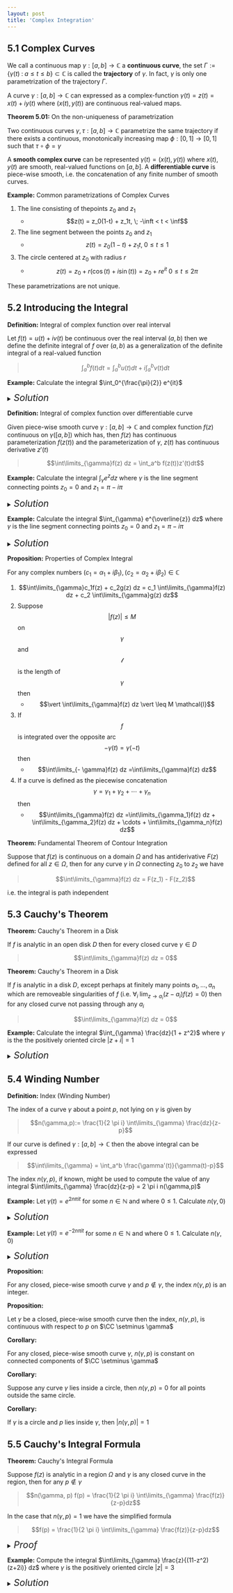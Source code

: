 ```yaml
---
layout: post
title: 'Complex Integration'
---
```


## 5.1 Complex Curves

We call a continuous map $\gamma: [a,b] \rightarrow \mathbb{C}$ a **continuous curve**, the set $\Gamma:= \lbrace \gamma(t) \; : \; a \leq t \leq b \rbrace  \subset \mathbb{C}$ is called the **trajectory** of $\gamma$. In fact, $\gamma$ is only one parametrization of the trajectory $\Gamma$. 

A curve $\gamma: [a,b] \rightarrow \mathbb{C}$ can expressed as a complex-function $\gamma(t) = z(t) = x(t) + iy(t)$ where $(x(t),y(t))$ are continuous real-valued maps.

<div class="proposition" markdown="1">

**Theorem 5.01:** On the non-uniqueness of parametrization

Two continuous curves $\gamma, \tau: [a,b] \rightarrow \mathbb{C}$ parametrize the same trajectory if there exists a continuous, monotonically increasing map $\phi: [0,1] \rightarrow [0,1]$ such that $\tau \circ \phi = \gamma$
</div>

A **smooth complex curve** can be represented $\gamma(t) = (x(t),y(t))$ where $x(t)$, $y(t)$ are smooth, real-valued functions on $[a,b]$. A **differentiable curve** is piece-wise smooth, i.e. the concatenation of any finite number of smooth curves.

<div class="example" markdown="1">

**Example:** Common parametrizations of Complex Curves

1. The line consisting of thepoints $z_0$ and $z_1$
    - $$z(t) = z_0(1-t) + z_1t, \; -\inft < t < \inf$$
2. The line segment between the points $z_0$ and $z_1$
    - $$z(t) = z_0(1-t) + z_1t, \; 0 \leq t \leq 1$$
3. The circle centered at $z_0$ with radius $r$
    - $$z(t) = z_0 + r(\cos(t) + i\sin(t)) = z_0 + re^{it} \; 0 \leq t \leq 2 \pi$$

These parametrizations are not unique.
</div>

## 5.2 Introducing the Integral

<div class="example" markdown="1">

**Definition:** Integral of complex function over real interval

Let $f(t) = u(t) + iv(t)$ be continuous over the real interval $(a,b)$ then we define the definite integral of $f$ over $(a,b)$ as a generalization of the definite integral of a real-valued function
> $$\int_a^b f(t) dt = \int_a^b u(t)dt + i \int_a^b v(t)dt$$ $$$$
</div>

<div class="example" markdown="1">

**Example:** Calculate the integral $\int_0^{\frac{\pi}{2}} e^{it}$

<details>
<summary><i style="font-size:150%;">Solution</i></summary>

Direct application of Euler's formula gives us $e^{it} = \cos(t) + i \sin(t)$, 

> $$\int_0^{\frac{\pi}{2}} e^{it} = \int_0^{\frac{\pi}{2}} \cos(t) + i \int_0^{\frac{\pi}{2}} \sin(t)$$ $$$$
> $$ \quad \quad = \sin(t) \vert_0^{\frac{\pi}{2}} + i \cos(t) \vert_0^{\frac{\pi}{2}} = 1 + i$$ $$$$
</details>
</div>

<div class="definition" markdown="1">

**Definition:** Integral of complex function over differentiable curve

Given piece-wise smooth curve $\gamma: [a,b] \rightarrow \mathbb{C}$ and complex function $f(z)$ continuous on $\gamma([a,b])$ which has, then $f(z)$ has continuous parameterization $f(z(t))$ and the parameterization of $\gamma$, $z(t)$ has continuous derivative $z'(t)$
> $$\int\limits_{\gamma}f(z) dz = \int_a^b f(z(t))z'(t)dt$$ $$$$
</div>

<div class="example" markdown="1">

**Example:** Calculate the integral $\int_{\gamma} e^{z} dz$ where $\gamma$ is the line segment connecting points $z_0 = 0$ and $z_1 = \pi - i \pi$

<details>
<summary><i style="font-size:150%;">Solution</i></summary>

$\gamma$ might be parameterized as $z(t) = (1-t)z_0 + t z_1 = \pi t - i \pi t$ where $0 \leq t \leq 1$ with $z'(t) = \pi - i \pi$ and $f(z(t)) = e^{t(\pi - i \pi )}$ such that
> $$\int\limits_{\gamma} e^{z} dz =  (\pi - i \pi) \int_0^1 e^{t(\pi - i \pi)}dt$$ $$$$
> $$ \quad \quad = \frac{(\pi - i \pi)}{(\pi - i \pi)} e^{t(\pi - i \pi)} \vert_0^1 = e^{\pi(1 - i)} - 1$$
> $$ \quad \quad =  e^{\pi}e^{- i \pi} - 1 = e^{\pi}(\cos(-\pi) + i \sin(-\pi)) - 1 = -e^{\pi} - 1$$

</details>

**Example:** Calculate the integral $\int_{\gamma} e^{\overline{z}} dz$ where $\gamma$ is the line segment connecting points $z_0 = 0$ and $z_1 = \pi - i \pi$

<details>
<summary><i style="font-size:150%;">Solution</i></summary>

$\gamma$ might be parameterized as $z(t) = (1-t)z_0 + t z_1 = \pi t - i \pi t$ where $0 \leq t \leq 1$ with $z'(t) = \pi - i \pi$ and $f(z(t)) = e^{t(\pi + i \pi )}$ such that
> $$\int\limits_{\gamma} e^{z} dz =  (\pi - i \pi) \int_0^1 e^{t(\pi + i \pi)}dt$$ $$$$
> $$ \quad \quad = \frac{(\pi - i \pi)}{(\pi + i \pi)} e^{t(\pi + i \pi)} \vert_0^1 = \frac{(\pi - i \pi)}{(\pi + i \pi)}(e^{\pi(1 + i)} - 1) $$ $$$$
> $$ \quad \quad =  \frac{(\pi - i \pi)}{(\pi + i \pi)}(e^{\pi}e^{i \pi} - 1) = \frac{(\pi - i \pi)}{(\pi + i \pi)} (- e^{\pi} - 1)$$ $$$$
> $$ \quad \quad = - \frac{(\pi - i \pi)^2}{2 \pi}(e^{\pi} + 1) = - \frac{\pi^2 -2i \pi - \pi^2}{2 \pi}(e^{\pi} + 1) = -i(e^{\pi} + 1)$$ $$$$

</details>
</div>

<div class="proposition" markdown="1">

**Proposition:** Properties of Complex Integral

For any complex numbers $(c_1 = \alpha_1 + i \beta_1), (c_2 = \alpha_2 + i \beta_2) \in \mathbb{C}$
1. $$\int\limits_{\gamma}c_1f(z) + c_2g(z) dz = c_1 \int\limits_{\gamma}f(z) dz + c_2 \int\limits_{\gamma}g(z) dz$$ $$$$
2. Suppose $$\vert f(z) \vert \leq M$$ on $$\gamma$$ and $$\mathcal{l}$$ is the length of $$\gamma$$ then
    - $$\vert \int\limits_{\gamma}f(z) dz \vert \leq M \mathcal{l}$$ $$$$
3. If $$f$$ is integrated over the opposite arc $$- \gamma(t) = \gamma(-t)$$ then
    - $$\int\limits_{- \gamma}f(z) dz =\int\limits_{\gamma}f(z) dz$$ $$$$
4. If a curve is defined as the piecewise concatenation $$\gamma = \gamma_1 + \gamma_2 + \cdots + \gamma_n$$ then
    - $$\int\limits_{\gamma}f(z) dz =\int\limits_{\gamma_1}f(z) dz + \int\limits_{\gamma_2}f(z) dz + \cdots + \int\limits_{\gamma_n}f(z) dz$$ $$$$

</div>

<div class="proposition" markdown="1">

**Theorem:** Fundamental Theorem of Contour Integration

Suppose that $f(z)$ is continuous on a domain $\Omega$ and has antiderivative $F(z)$ defined for all $z \in \Omega$, then for any curve $\gamma$ in $\Omega$ connecting $z_0$ to $z_2$ we have
> $$\int\limits_{\gamma}f(z) dz = F(z_1) - F(z_2)$$ $$$$

i.e. the integral is path independent
</div>



## 5.3 Cauchy's Theorem


<div class="proposition" markdown="1">

**Theorem:** Cauchy's Theorem in a Disk

If $f$ is analytic in an open disk $D$ then for every closed curve $\gamma \in D$
> $$\int\limits_{\gamma}f(z) dz = 0$$ $$$$

**Theorem:** Cauchy's Theorem in a Disk

If $f$ is analytic in a disk $D$, except perhaps at finitely many points $a_1, \ldots, a_n$ which are removeable singularities of $f$ (i.e. $\forall_i \; \lim_{z \rightarrow a_i} (z-a_i)f(z) = 0$) then for any closed curve not passing through any $a_i$
> $$\int\limits_{\gamma}f(z) dz = 0$$ $$$$

</div>

<div class="example" markdown="1">

**Example:** Calculate the integral $\int_{\gamma} \frac{dz}{1 + z^2}$ where $\gamma$ is the the positively oriented circle $\vert z + i \vert = 1$

<details>
<summary><i style="font-size:150%;">Solution</i></summary>

First we find the singular points of $f(z)$ as $z = \pm i$ and note that only $-i$ is locted inside $\gamma$
> $$\frac{1}{1 + z^2} = \frac{1}{(z-i)(z+i)} = \frac{A}{z-i} + \frac{B}{z+i}$$ $$$$

next, we perform partial fraction decomposition $\frac{1}{(z-i)(z+i)} = \frac{A}{z-i} + \frac{B}{z+i}$
where 
- $$A = \lim_{z \rightarrow i} (z-i)f(z) = \lim_{z \rightarrow i} \frac{1}{z+i} = \frac{1}{2i}$$ $$$$
- $$B = \lim_{z \rightarrow -i} (z+i)f(z) = \lim_{z \rightarrow -i} \frac{1}{z-i} = \frac{-1}{2i}$$ $$$$

and so we write $\frac{1}{1 + z^2} = \frac{1}{2i}( \frac{1}{z-i} - \frac{1}{z+i})$, as the term $\frac{1}{z-i}$ is analytic in the region bounded by $\gamma$, it will vanish under integration such that
> $$ \int\limits_{\gamma} \frac{1}{2i}( \frac{1}{z-i} - \frac{1}{z+i}) dz = \frac{-1}{2i} \int\limits_{\gamma} \frac{1}{z+i} = \frac{- 2 \pi i}{2 i} = - \pi$$ $$$$

</details>
</div>

## 5.4 Winding Number


<div class="definition" markdown="1">

**Definition:** Index (Winding Number)

The index of a curve $\gamma$ about a point $p$, not lying on $\gamma$ is given by
> $$n(\gamma,p):= \frac{1}{2 \pi i}  \int\limits_{\gamma}  \frac{dz}{z-p}$$ $$$$

If our curve is defined $\gamma: [a,b] \rightarrow \mathbb{C}$ then the above integral can be expressed 
> $$\int\limits_{\gamma}  = \int_a^b \frac{\gamma'(t)}{\gamma(t)-p}$$ $$$$
</div>

The index $n(\gamma,p)$, if known, might be used to compute the value of any integral $\int\limits_{\gamma}  \frac{dz}{z-p} = 2 \pi i n(\gamma,p)$

<div class="example" markdown="1">

**Example:** Let $\gamma(t) = e^{2n \pi i t}$ for some $n \in \mathbb{N}$ and where $0 \leq 1$. Calculate $n(\gamma,0)$

<details>
<summary><i style="font-size:150%;">Solution</i></summary>

$\gamma$ is the curve that traces the unit circle $n$-times in the positive direction, we can directly calculate its index
> $$n(\gamma,0) = \frac{1}{2 \pi i}  \int\limits_{\gamma}  \frac{dz}{z} = \frac{1}{2 \pi i}  \int_0^1 \frac{1}{e^{2n \pi i t}} 2 n \pi i e^{2n \pi i t} dt = \int_0^1 n dt = n$$ $$$$


</details>


**Example:** Let $\gamma(t) = e^{-2n \pi i t}$ for some $n \in \mathbb{N}$ and where $0 \leq 1$. Calculate $n(\gamma,0)$

<details>
<summary><i style="font-size:150%;">Solution</i></summary>

$\gamma$ is the curve that traces the unit circle $n$-times in the negative direction, we can directly calculate its index
> $$n(\gamma,0) = \frac{1}{2 \pi i}  \int\limits_{\gamma}  \frac{dz}{z} = \frac{- 1}{2 \pi i}  \int_0^1 \frac{1}{e^{- 2n \pi i t}} 2 n \pi i e^{- 2n \pi i t} dt = - \int_0^1 n dt = - n$$ $$$$


</details>
</div>

<div class="proposition" markdown="1">

**Proposition:** 

For any closed, piece-wise smooth curve $\gamma$ and $p \notin \gamma$, the index $n(\gamma,p)$ is an integer.

**Proposition:** 

Let $\gamma$ be a closed, piece-wise smooth curve then the index, $n(\gamma, p)$, is continuous with respect to $p$ on $\CC \setminus \gamma$

**Corollary:** 

For any closed, piece-wise smooth curve $\gamma$, $n(\gamma, p)$ is constant on connected components of $\CC \setminus \gamma$

**Corollary:** 

Suppose any curve $\gamma$ lies inside a circle, then $n(\gamma, p) = 0$ for all points outside the same circle.

**Corollary:** 

If $\gamma$ is a circle and $p$ lies inside $\gamma$, then $\vert n(\gamma, p) \vert = 1$

</div>

## 5.5 Cauchy's Integral Formula

<div class="proposition" markdown="1">

**Theorem:** Cauchy's Integral Formula

Suppose $f(z)$ is analytic in a region $\Omega$ and $\gamma$ is any closed curve in the region, then for any $p \notin \gamma$
> $$n(\gamma, p) f(p) = \frac{1}{2 \pi i} \int\limits_{\gamma} \frac{f(z)}{z-p}dz$$ $$$$

In the case that $n(\gamma, p) = 1$ we have the simplified formula
> $$f(p) = \frac{1}{2 \pi i} \int\limits_{\gamma} \frac{f(z)}{z-p}dz$$ $$$$

<div class="proof" markdown="1">

<details>
<summary><i style="font-size:150%;">Proof</i></summary>

We will consider the case where $\Omega$ is an open disk, then the function $F(z) = \frac{f(z) - f(p)}{z-p}$ is analytic for any $z \neq p$ and furthermore, $p$ is a removeable singularity of the function. Indeed,
> $$ \lim_{z \rightarrow p}F(z)(z-p) = \lim_{z \rightarrow p} f(z) - f(p) = 0$$ $$$$

Hence, $F(z)$ satisfies Cauchy's theorem in a disk, i.e. for any closed curve $\gamma$ in $\Omega$
> $$ \int\limits_{\gamma} \frac{f(z) - f(p)}{z-p} dz = 0$$ $$ \; \iff \;$$ $$\int\limits_{\gamma} \frac{f(z)}{z-p} dz = \int\limits_{\gamma} \frac{f(p)}{z-p} dz$$

Where $\frac{1}{2 \pi i} \int\limits_{\gamma} \frac{dz}{z-p}$ is exactly the index $n(\gamma, p)$
</details>
</div>
</div>

<div class="example" markdown="1">

**Example:** Compute the integral $\int\limits_{\gamma} \frac{z}{(11-z^2)(z+2i)} dz$ where $\gamma$ is the positively oriented circle $\vert z \vert = 3$

<details>
<summary><i style="font-size:150%;">Solution</i></summary>

The point $z_0 = -2i$ is the only singular point of the integrand lying inside $\gamma$. Indeed, the map $f(z) = \frac{z}{11-z^2}$ is analytic at all points inside $\gamma$ and $n(\gamma,-2i) = 1$
> $$\int\limits_{\gamma} \frac{z}{(11-z^2)(z+2i)} dz = \int\limits_{\gamma} \frac{\frac{z}{(11-z^2)}}{(z+2i)} dz = 2 \pi i n(\gamma,-2i)f(-2i) = 2 \pi i \frac{-2i}{11 + 4} = \frac{4 \pi}{15}$$
</details>
</div>